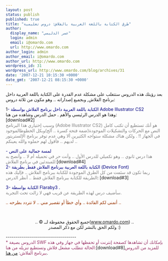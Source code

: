 ```yaml
---
layout: post
status: publish
published: true
title: "طرق الكتابة باللغة العربية بالفلاش: دروس تعليمية"
author:
  display_name: "عمر الدليمي"
  login: admin
  email: i@omardo.com
  url: http://www.omardo.com
author_login: admin
author_email: i@omardo.com
author_url: http://www.omardo.com
wordpress_id: 31
wordpress_url: http://www.omardo.com/blog/archives/31
date: '2007-12-21 10:15:30 +0000'
date_gmt: '2007-12-21 08:15:30 +0000'
---
```

<p>بعد رؤيتك هذه الدروس ستتغلب على مشكلة عدم القدرة على الكتابة باللغة العربية داخل برنامج الفلاش, وبجميع إصداراته .. وهو مكون من ثلاثة دروس:</p>
<p>1<font color="#000080">- الكتابة باللغة العربية داخل برنامج الفلاش بواسطة Adobe Illustrator CS2</font><br />
وهذا هو الدرس الرئيسي والأهم . حمل الدرس وشاهده من هنا:<!--more--><br />
[download#2]<br />
<font color="#808080"> وسبب إختياري هذا البرنامج (Adobe Illustrator CS2) هو أنك تستطيع أن تكتب كامل النص مع الحركات والتشكيلات الموجودة(ضمة فتحة كسرة .. ألخ)وبكل الخطوطالموجود في الجهاز !! . ولكن هناك مشكلة ستواجه الكثيرين ألا وهي عدم توفر برنامج الإلستريتور لديهم .. فأقول لهم حملوه والله يعينكم .. </font></p>
<p><font color="#000080">- لمسة جمالية على النص</font><br />
<font color="#808080"> هذا درس ثانوي .. وهو تكميلي للدرس الأول .. وأنت حر في تحميله أم لا .. وأنصح به للمبتدئين في برنامج الفلاش:</font>[download#4]<br />
<font color="#000080">2- الكتابة باللغة العربية ببرنامج الفلاش فقط, بطريقة (Device Font)</font><br />
<font color="#808080"> ربما تكون قد سئمت من كل الطرق الموجودة للكتابة ببرنامج الفلاش .. فإليك هذه الطريقة للكتابة ببرنامج الفلاش فقط .. أنظر الدرس</font>: [download#3]</p>
<p><font color="#000080">3- الكتابة بواسطة Flaraby3 .</font><br />
<font color="#808080"> سأضيف درس لهذه الطريقة عن قريب فهي لا زالت تحت التجربة.</font></p>
<p><font color="#993300">.. أتمنى لكم الفائدة .. وأي خطأ أو تقصير مني .. لا تتردد بطرحه ..</font></p>
<p align="center">&nbsp;</p>
<p align="center">.. © جميع الحقوق محفوظة لــ(<a href="http://www.omardo.com//" target="_blank">www.omardo.com</a>) ..<br />
ولكم الحق بالنشر لكن مع ذكر المصدر :)</p>
<p>-----------------------------------<br />
<font color="#993366"> * الدروس بصيغة SWF بإمكانك أن تشاهدها كصفحة إنترنت أو تحفظها في جهاز وفي هذه الحالة تتطلب مشغل فلاش وتستطيع تنزيله من هنا:</font>[download#8]<font color="#993366">للمزيد من الدروس ببرنامج الفلاش:</font> <a href="http://www.omardo.com/blog/archives/category/tutorials/flash" title="دروس في برنامج الفلاش">من هنا</a>.</p>
